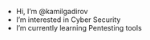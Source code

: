 - Hi, I’m @kamilgadirov
- I’m interested in Cyber Security
- I’m currently learning Pentesting tools

<!---
kamilgadirov/kamilgadirov is a ✨ special ✨ repository because its `README.md` (this file) appears on your GitHub profile.
You can click the Preview link to take a look at your changes.
--->
